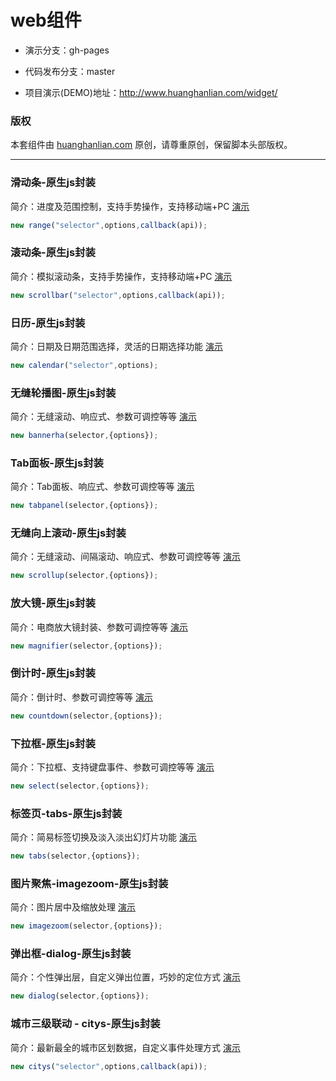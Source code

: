 # web组件

- 演示分支：gh-pages

- 代码发布分支：master

- 项目演示(DEMO)地址：http://www.huanghanlian.com/widget/

### 版权
本套组件由 [huanghanlian.com](http://www.huanghanlian.com/) 原创，请尊重原创，保留脚本头部版权。


---

### 滑动条-原生js封装
简介：进度及范围控制，支持手势操作，支持移动端+PC
[演示](http://www.huanghanlian.com/widget/range/)
```javascript
new range("selector",options,callback(api));
```

### 滚动条-原生js封装
简介：模拟滚动条，支持手势操作，支持移动端+PC
[演示](http://www.huanghanlian.com/widget/scrollbar/)
```javascript
new scrollbar("selector",options,callback(api));
```

### 日历-原生js封装
简介：日期及日期范围选择，灵活的日期选择功能
[演示](http://www.huanghanlian.com/widget/calendar/)
```javascript
new calendar("selector",options);
```

### 无缝轮播图-原生js封装
简介：无缝滚动、响应式、参数可调控等等
[演示](http://www.huanghanlian.com/widget/bannerha/)
```javascript
new bannerha(selector,{options});
```


### Tab面板-原生js封装
简介：Tab面板、响应式、参数可调控等等
[演示](http://www.huanghanlian.com/widget/tabpanel/)
```javascript
new tabpanel(selector,{options});
```


### 无缝向上滚动-原生js封装
简介：无缝滚动、间隔滚动、响应式、参数可调控等等
[演示](http://www.huanghanlian.com/widget/scrollup/)
```javascript
new scrollup(selector,{options});
```



### 放大镜-原生js封装
简介：电商放大镜封装、参数可调控等等
[演示](http://www.huanghanlian.com/widget/magnifier/)
```javascript
new magnifier(selector,{options});
```

### 倒计时-原生js封装
简介：倒计时、参数可调控等等
[演示](http://www.huanghanlian.com/widget/countdown/)
```javascript
new countdown(selector,{options});
```

### 下拉框-原生js封装
简介：下拉框、支持键盘事件、参数可调控等等
[演示](http://www.huanghanlian.com/widget/select/)
```javascript
new select(selector,{options});
```

### 标签页-tabs-原生js封装
简介：简易标签切换及淡入淡出幻灯片功能
[演示](http://www.huanghanlian.com/widget/tabs/)
```javascript
new tabs(selector,{options});
```

### 图片聚焦-imagezoom-原生js封装
简介：图片居中及缩放处理
[演示](http://www.huanghanlian.com/widget/imagezoom/)
```javascript
new imagezoom(selector,{options});
```

### 弹出框-dialog-原生js封装
简介：个性弹出层，自定义弹出位置，巧妙的定位方式
[演示](http://www.huanghanlian.com/widget/dialog/)
```javascript
new dialog(selector,{options});
```

### 城市三级联动 - citys-原生js封装
简介：最新最全的城市区划数据，自定义事件处理方式
[演示](http://www.huanghanlian.com/widget/citys/)
```javascript
new citys("selector",options,callback(api));
```

